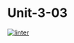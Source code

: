 # Unit-3-03
 [![linter](https://github.com/Aidan-Lalonde-Novales/Unit-3-03/workflows/linter/badge.svg)](https://github.com/marketplace/actions/super-linter)
